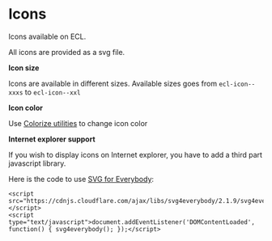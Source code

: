 # Icons

Icons available on ECL.

All icons are provided as a svg file.

**Icon size**

Icons are available in different sizes. Available sizes goes from `ecl-icon--xxxs` to `ecl-icon--xxl`

**Icon color**

Use [Colorize utilities](https://ec-europa.github.io/europa-component-library/eu/components/detail/eu-utility-colorize) to change icon color

**Internet explorer support**

If you wish to display icons on Internet explorer, you have to add a third part javascript library.

Here is the code to use [SVG for Everybody](https://www.npmjs.com/package/svg4everybody):

```
<script src="https://cdnjs.cloudflare.com/ajax/libs/svg4everybody/2.1.9/svg4everybody.min.js"></script>
<script type="text/javascript">document.addEventListener('DOMContentLoaded', function() { svg4everybody(); });</script>
```
